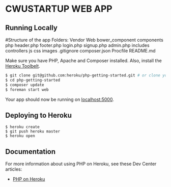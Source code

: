 # CWUSTARTUP WEB APP
## Running Locally

#Structure of the app
Folders:
	Vendor
	 	Web
			bower_component
			components
				php
				   header.php
				   footer.php
				   login.php
				   signup.php
				   admin.php
			includes
				controllers
			js
			css
			images
	.gitignore
	composer.json
	Procfile
	README.md




Make sure you have PHP, Apache and Composer installed.  Also, install the [Heroku Toolbelt](https://toolbelt.heroku.com/).

```sh
$ git clone git@github.com:heroku/php-getting-started.git # or clone your own fork
$ cd php-getting-started
$ composer update
$ foreman start web
```

Your app should now be running on [localhost:5000](http://localhost:5000/).

## Deploying to Heroku

```
$ heroku create
$ git push heroku master
$ heroku open
```

## Documentation

For more information about using PHP on Heroku, see these Dev Center articles:

- [PHP on Heroku](https://devcenter.heroku.com/categories/php)
